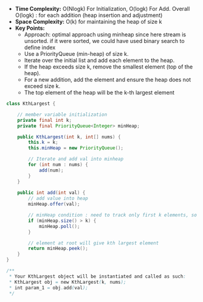 - **Time Complexity:** O(Nlogk) For Initialization, O(logk) For Add. Overall O(logk) : for each addition (heap insertion and adjustment)
- **Space Complexity:** O(k) for maintaining the heap of size k
- **Key Points:**
    - Approach: optimal approach using minheap since here stream is unsorted. if it were sorted, we could have used binary search to define index
    - Use a PriorityQueue (min-heap) of size k.
    - Iterate over the initial list and add each element to the heap.
    - If the heap exceeds size k, remove the smallest element (top of the heap).
    - For a new addition, add the element and ensure the heap does not exceed size k.
    - The top element of the heap will be the k-th largest element

```java
class KthLargest {

    // member variable initialization
    private final int k;
    private final PriorityQueue<Integer> minHeap;

    public KthLargest(int k, int[] nums) {
        this.k = k;
        this.minHeap = new PriorityQueue();

        // Iterate and add val into minheap
        for (int num : nums) {
            add(num);
        }
    }
    
    public int add(int val) {
        // add value into heap
        minHeap.offer(val);

        // minHeap condition : need to track only first k elements, so if size exceeds k then remove min element
        if (minHeap.size() > k) {
            minHeap.poll();
        }

        // element at root will give kth largest element
        return minHeap.peek();
    }
}

/**
 * Your KthLargest object will be instantiated and called as such:
 * KthLargest obj = new KthLargest(k, nums);
 * int param_1 = obj.add(val);
 */
 ```